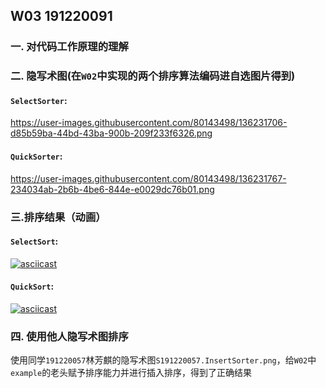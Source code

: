 ## W03 191220091

### 一. 对代码工作原理的理解



### 二. 隐写术图(在`W02`中实现的两个排序算法编码进自选图片得到)

#### `SelectSorter`:

https://user-images.githubusercontent.com/80143498/136231706-d85b59ba-44bd-43ba-900b-209f233f6326.png

#### `QuickSorter`:

https://user-images.githubusercontent.com/80143498/136231767-234034ab-2b6b-4be6-844e-e0029dc76b01.png



### 三.排序结果（动画）

#### `SelectSort`:

[![asciicast](https://asciinema.org/a/440393.svg)](https://asciinema.org/a/440393)



#### `QuickSort`:

[![asciicast](https://asciinema.org/a/440395.svg)](https://asciinema.org/a/440395)



### 四. 使用他人隐写术图排序

使用同学`191220057`林芳麒的隐写术图`S191220057.InsertSorter.png`，给`W02`中`example`的老头赋予排序能力并进行插入排序，得到了正确结果